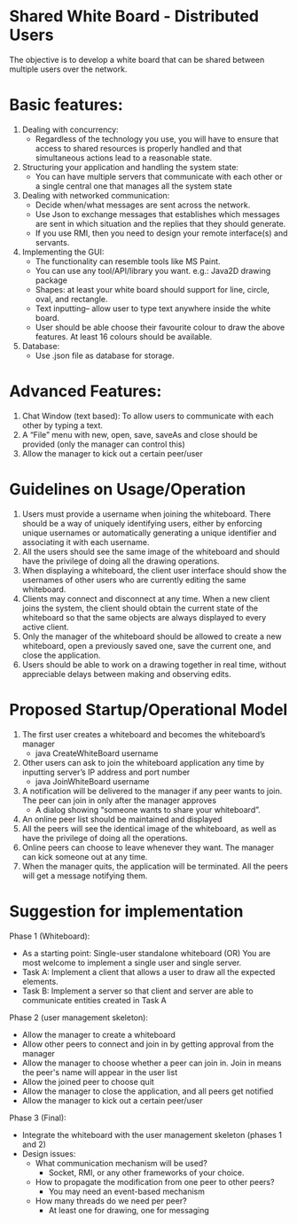 # Shared White Board - Distributed Users

The objective is to develop a white board that can be shared between multiple users over the network. 

# Basic features:

1. Dealing with concurrency:
   - Regardless of the technology you use, you will have to ensure that access to shared resources is properly handled and that simultaneous actions lead to a reasonable state.
2. Structuring your application and handling the system state:
   - You can have multiple servers that communicate with each other or a single central one that manages all the system state
3. Dealing with networked communication:
   - Decide when/what messages are sent across the network.
   - Use Json to exchange messages that establishes which messages are sent in which situation and the replies that they should generate.
   - If you use RMI, then you need to design your remote interface(s) and servants.
4. Implementing the GUI:
   - The functionality can resemble tools like MS Paint.
   - You can use any tool/API/library you want. e.g.: Java2D drawing package
   - Shapes: at least your white board should support for line, circle, oval, and rectangle.
   - Text inputting– allow user to type text anywhere inside the white board.
   - User should be able choose their favourite colour to draw the above features. At least 16 colours should be available.
5. Database:
   - Use .json file as database for storage.


# Advanced Features:

1. Chat Window (text based): To allow users to communicate with each other by typing a text.
2. A “File” menu with new, open, save, saveAs and close should be provided (only the manager can control this)
3. Allow the manager to kick out a certain peer/user


# Guidelines on Usage/Operation
1. Users must provide a username when joining the whiteboard. There should be a way of uniquely identifying users, either by enforcing unique usernames or automatically generating a unique identifier and associating it with each username.
2. All the users should see the same image of the whiteboard and should have the privilege of doing all the drawing operations.
3. When displaying a whiteboard, the client user interface should show the usernames of other users who are currently editing the same whiteboard.
4. Clients may connect and disconnect at any time. When a new client joins the system, the client should obtain the current state of the whiteboard so that the same objects are always displayed to every active client.
5. Only the manager of the whiteboard should be allowed to create a new whiteboard, open a previously saved one, save the current one, and close the application.
6. Users should be able to work on a drawing together in real time, without appreciable delays between making and observing edits.


# Proposed Startup/Operational Model
1. The first user creates a whiteboard and becomes the whiteboard’s manager
   - java CreateWhiteBoard <serverIPAddress> <serverPort> username
2. Other users can ask to join the whiteboard application any time by inputting server’s IP address and port number
   - java JoinWhiteBoard <serverIPAddress> <serverPort> username
3. A notification will be delivered to the manager if any peer wants to join. The peer can join in only after the manager approves
   - A dialog showing “someone wants to share your whiteboard”.
4. An online peer list should be maintained and displayed
5. All the peers will see the identical image of the whiteboard, as well as have the privilege of doing all the operations.
6. Online peers can choose to leave whenever they want. The manager can kick someone out at any time.
7. When the manager quits, the application will be terminated. All the peers will get a message notifying them.


# Suggestion for implementation
Phase 1 (Whiteboard):
   - As a starting point: Single-user standalone whiteboard (OR) You are most welcome to implement a single user and single server.
   - Task A: Implement a client that allows a user to draw all the expected elements.
   - Task B: Implement a server so that client and server are able to communicate entities created in Task A

Phase 2 (user management skeleton):
   - Allow the manager to create a whiteboard
   - Allow other peers to connect and join in by getting approval from the manager
   - Allow the manager to choose whether a peer can join in. Join in means the peer's name will appear in the user list
   - Allow the joined peer to choose quit
   - Allow the manager to close the application, and all peers get notified
   - Allow the manager to kick out a certain peer/user

Phase 3 (Final):
   - Integrate the whiteboard with the user management skeleton (phases 1 and 2)
   - Design issues:
     - What communication mechanism will be used?
       - Socket, RMI, or any other frameworks of your choice.
     - How to propagate the modification from one peer to other peers?
       - You may need an event-based mechanism
     - How many threads do we need per peer?
       - At least one for drawing, one for messaging